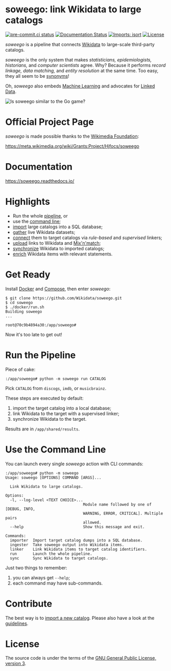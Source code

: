 # soweego: link Wikidata to large catalogs
[![pre-commit.ci status](https://results.pre-commit.ci/badge/github/Wikidata/soweego/master.svg)](https://results.pre-commit.ci/latest/github/Wikidata/soweego/master)
[![Documentation Status](https://readthedocs.org/projects/soweego/badge/?version=latest)](https://soweego.readthedocs.io/en/latest/?badge=latest)
[![Imports: isort](https://img.shields.io/badge/%20imports-isort-%231674b1?style=flat&labelColor=ef8336)](https://pycqa.github.io/isort/)
[![License](https://img.shields.io/github/license/Wikidata/soweego.svg)](https://www.gnu.org/licenses/gpl-3.0.html)

*soweego* is a pipeline that connects [Wikidata](https://wikidata.org/) to large-scale third-party catalogs.

*soweego* is the only system that makes *statisticians, epidemiologists, historians,* and *computer scientists* agree.
Why? Because it performs *record linkage, data matching,* and *entity resolution* at the same time.
Too easy, they all seem to be [synonyms](https://en.wikipedia.org/wiki/Record_linkage#Naming_conventions)!

Oh, *soweego* also embeds [Machine Learning](https://en.wikipedia.org/wiki/Machine_learning) and advocates for [Linked Data](https://en.wikipedia.org/wiki/Linked_data).

![Is soweego similar to the Go game?](https://upload.wikimedia.org/wikipedia/commons/9/96/Crosscut.jpg)

# Official Project Page
*soweego* is made possible thanks to the [Wikimedia Foundation](https://wikimediafoundation.org/):

https://meta.wikimedia.org/wiki/Grants:Project/Hjfocs/soweego

# Documentation
https://soweego.readthedocs.io/

# Highlights
- Run the whole [pipeline](#run-the-pipeline), or
- use the [command line](#use-the-command-line);
- [import](https://soweego.readthedocs.io/en/latest/importer.html) large catalogs into a SQL database;
- [gather](https://soweego.readthedocs.io/en/latest/wikidata.html) live Wikidata datasets;
- [connect](https://soweego.readthedocs.io/en/latest/linker.html) them to target catalogs via *rule-based* and *supervised* linkers;
- [upload](https://soweego.readthedocs.io/en/latest/ingester.html) links to Wikidata and [Mix'n'match](https://tools.wmflabs.org/mix-n-match/);
- [synchronize](https://soweego.readthedocs.io/en/latest/validator.html#module-soweego.validator.checks) Wikidata to imported catalogs;
- [enrich](https://soweego.readthedocs.io/en/latest/validator.html#module-soweego.validator.enrichment) Wikidata items with relevant statements.

# Get Ready
Install [Docker](https://docs.docker.com/install/) and [Compose](https://docs.docker.com/compose/install/), then enter *soweego*:

```
$ git clone https://github.com/Wikidata/soweego.git
$ cd soweego
$ ./docker/run.sh
Building soweego
...

root@70c9b4894a30:/app/soweego#
```

Now it's too late to get out!

# Run the Pipeline
Piece of cake:

```
:/app/soweego# python -m soweego run CATALOG
```

Pick `CATALOG` from `discogs`, `imdb`, or `musicbrainz`.

These steps are executed by default:
1. import the target catalog into a local database;
2. link Wikidata to the target with a supervised linker;
3. synchronize Wikidata to the target.

Results are in `/app/shared/results`.

# Use the Command Line
You can launch every single *soweego* action with CLI commands:

```
:/app/soweego# python -m soweego
Usage: soweego [OPTIONS] COMMAND [ARGS]...

  Link Wikidata to large catalogs.

Options:
  -l, --log-level <TEXT CHOICE>...
                                  Module name followed by one of [DEBUG, INFO,
                                  WARNING, ERROR, CRITICAL]. Multiple pairs
                                  allowed.
  --help                          Show this message and exit.

Commands:
  importer  Import target catalog dumps into a SQL database.
  ingester  Take soweego output into Wikidata items.
  linker    Link Wikidata items to target catalog identifiers.
  run       Launch the whole pipeline.
  sync      Sync Wikidata to target catalogs.
```

Just two things to remember:
1. you can always get `--help`;
2. each command may have sub-commands.

# Contribute
The best way is to [import a new catalog](https://soweego.readthedocs.io/en/latest/new_catalog.html).
Please also have a look at the [guidelines](CONTRIBUTING.md).

# License
The source code is under the terms of the [GNU General Public License, version 3](https://www.gnu.org/licenses/gpl.html).

